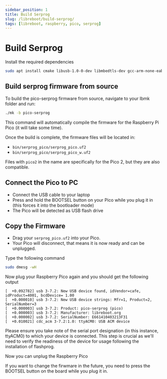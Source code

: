 ```yaml
---
sidebar_position: 1
title: Build Serprog
slug: /libreboot/build-serprog/
tags: [libreboot, raspberry, pico, serprog]
---
```


# Build Serprog

Install the required dependencies

```bash
sudo apt install cmake libusb-1.0-0-dev libmbedtls-dev gcc-arm-none-eabi -y
```

## Build serprog firmware from source

To build the pico-serprog firmware from source, navigate to your lbmk folder and run:

```bash
./mk -b pico-serprog
```

This command will automatically compile the firmware for the Raspberry Pi Pico (it will take some time).

Once the build is complete, the firmware files will be located in:

- `bin/serprog_pico/serprog_pico.uf2`
- `bin/serprog_pico/serprog_pico_w.uf2`

Files with `pico2` in the name are specifically for the Pico 2, but they are also compatible.


## Connect the Pico to PC

- Connect the USB cable to your laptop
- Press and hold the BOOTSEL button on your Pico while you plug it in (this forces it into the bootloader mode)
- The Pico will be detected as USB flash drive

## Copy the Firmware

- Drag your `serprog_pico.uf2` into your Pico.
- Your Pico will disconnect, that means it is now ready and can be unplugged.

Type the following command

```bash
sudo dmesg -wH
```

Now plug your Raspberry Pico again and you should get the following output

```text
[  +0.092782] usb 3-7.2: New USB device found, idVendor=cafe, idProduct=4001, bcdDevice= 1.00
[  +0.000010] usb 3-7.2: New USB device strings: Mfr=1, Product=2, SerialNumber=3
[  +0.000003] usb 3-7.2: Product: pico-serprog (pico)
[  +0.000003] usb 3-7.2: Manufacturer: libreboot.org
[  +0.000002] usb 3-7.2: SerialNumber: E661410403213F31
[  +0.010021] cdc_acm 3-7.2:1.0: ttyACM0: USB ACM device
```

Please ensure you take note of the serial port designation (in this instance, ttyACM0) to which your device is connected. This step is crucial as we'll need to verify the readiness of the device for usage following the installation of flashprog.

Now you can unplug the Raspberry Pico

If you want to change the firwmare in the future, you need to press the BOOTSEL button on the board while you plug it in.